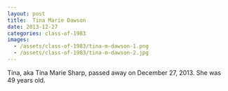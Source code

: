 ```yaml
---
layout: post
title:  Tina Marie Dawson
date: 2013-12-27
categories: class-of-1983
images:
  - /assets/class-of-1983/tina-m-dawson-1.png
  - /assets/class-of-1983/tina-m-dawson-2.jpg
---
```

Tina, aka Tina Marie Sharp, passed away on December 27, 2013.  She was 49 years old.
